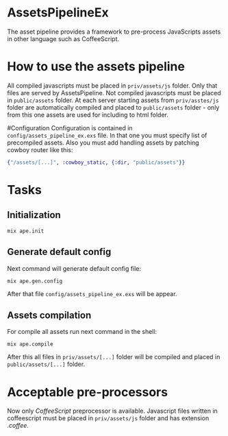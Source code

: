 AssetsPipelineEx
================
The asset pipeline provides a framework to pre-process JavaScripts
assets in other language such as CoffeeScript.

# How to use the assets pipeline
All compiled javascripts must be placed in `priv/assets/js` folder. Only
that files are served by AssetsPipeline.
Not compiled javascripts must be placed in `public/assets` folder.
At each server starting assets from `priv/asstes/js` folder
are automatically compiled and placed to `public/assets` folder - only
from this one assets are used for including to html folder.

#Configuration
Configuration is contained in `config/assets_pipeline_ex.exs` file. In
that one you must specify list of precompiled assets.
Also you must add handling assets by patching cowboy router like this:
```elixir
{"/assets/[...]", :cowboy_static, {:dir, "public/assets"}}
```

# Tasks

## Initialization
```shell
mix ape.init
```

## Generate default config
Next command will generate default config file:
```shell
mix ape.gen.config
```
After that file `config/assets_pipeline_ex.exs` will be appear.

## Assets compilation
For compile all assets run next command in the shell:
```shell
mix ape.compile
```
After this all files in `priv/assets/[...]` folder will be compiled and
placed in `public/assets/[...]` folder.

# Acceptable pre-processors
Now only *CoffeeScript* preprocessor is available. Javascript files
written in coffeescript must be placed in `priv/assets/js` folder and
has extension *.coffee*.
